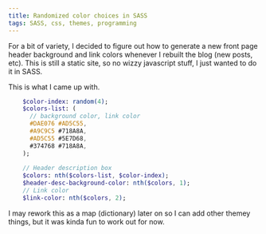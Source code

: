 ```yaml
---
title: Randomized color choices in SASS
tags: SASS, css, themes, programming
---
```


For a bit of variety, I decided to figure out how to generate a new front page header background and link colors whenever I rebuilt the blog (new posts, etc). This is still a static site, so no wizzy javascript stuff, I just wanted to do it in SASS.

This is what I came up with.

```sass
    $color-index: random(4);
    $colors-list: (
      // background color, link color
      #DAE076 #AD5C55,
      #A9C9C5 #718A8A,
      #AD5C55 #5E7D68,
      #374768 #718A8A,
    );
    
    // Header description box
    $colors: nth($colors-list, $color-index);
    $header-desc-background-color: nth($colors, 1);
    // Link color
    $link-color: nth($colors, 2);
```

I may rework this as a map (dictionary) later on so I can add other themey things, but it was kinda fun to work out for now.
